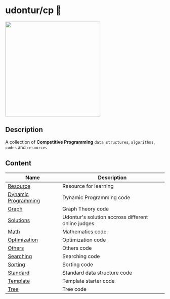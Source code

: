 # udontur/cp 🐢
[<img width="300px" src="https://github.com/udontur/udontur/blob/a3476a7090350c817b33d647447e680a664c4895/repositories/cp.png"/>](https://github.com/udontur/cp)
## Description
A collection of **Competitive Programming** `data structures`, `algorithms`, `codes` and `resources`
## Content
|Name|Description|
|-----|-----|
|[Resource](*Resource)|Resource for learning|
|[Dynamic Programming](DP)|Dynamic Programming code|
|[Graph](Graph)|Graph Theory code|
|[Solutions](Solutions)|Udontur's solution accross different online judges|
|[Math](Math)|Mathematics code|
|[Optimization](Optimization)|Optimization code|
|[Others](Others)|Others code|
|[Searching](Searching)|Searching code|
|[Sorting](Sorting)|Sorting code|
|[Standard](Standard)|Standard data structure code|
|[Template](Template)|Template starter code|
|[Tree](Tree)|Tree code|
